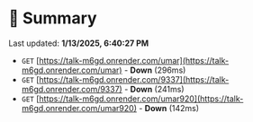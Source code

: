 # 📖 Summary
Last updated: **1/13/2025, 6:40:27 PM**

- `GET` [https://talk-m6gd.onrender.com/umar](https://talk-m6gd.onrender.com/umar) - **Down** (296ms)
- `GET` [https://talk-m6gd.onrender.com/9337](https://talk-m6gd.onrender.com/9337) - **Down** (241ms)
- `GET` [https://talk-m6gd.onrender.com/umar920](https://talk-m6gd.onrender.com/umar920) - **Down** (142ms)
